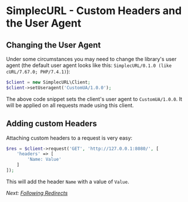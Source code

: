 # SimplecURL - Custom Headers and the User Agent

## Changing the User Agent

Under some circumstances you may need to change the library's user agent (the default user agent looks like this: `SimplecURL/0.1.0 (like cURL/7.67.0; PHP/7.4.1)`):

```php
$client = new SimplecURL\Client;
$client->setUseragent('CustomUA/1.0.0');
```

The above code snippet sets the client's user agent to `CustomUA/1.0.0`. It will be applied on all requests made using this client.

## Adding custom Headers

Attaching custom headers to a request is very easy:

```php
$res = $client->request('GET', 'http://127.0.0.1:8080/', [
    'headers' => [
        'Name: Value'
    ]
]);
```

This will add the header `Name` with a value of `Value`.

*Next: [Following Redirects](following-redirects.md)*
